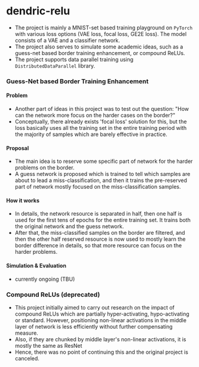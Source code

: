# dendric-relu
- The project is mainly a MNIST-set based training playground on `PyTorch` with various loss options (VAE loss, focal loss, GE2E loss). The model consists of a VAE and a classifier network.
- The project also serves to simulate some academic ideas, such as a guess-net based border training enhancement, or compound ReLUs.
- The project supports data parallel training using `DistributedDataParallel` library.

### Guess-Net based Border Training Enhancement
#### Problem
- Another part of ideas in this project was to test out the question: "How can the network more focus on the harder cases on the border?"
- Conceptually, there already exists 'focal loss' solution for this, but the loss basically uses all the training set in the entire training period with the majority of samples which are barely effective in practice.

#### Proposal
- The main idea is to reserve some specific part of network for the harder problems on the border.
- A guess network is proposed which is trained to tell which samples are about to lead a miss-classification, and then it trains the pre-reserved part of network mostly focused on the miss-classification samples.

#### How it works
- In details, the network resource is separated in half, then one half is used for the first tens of epochs for the entire training set. It trains both the original network and the guess network.
- After that, the miss-classified samples on the border are filtered, and then the other half reserved resource is now used to mostly learn the border difference in details, so that more resource can focus on the harder problems.

#### Simulation & Evaluation
- currently ongoing (TBU)

### Compound ReLUs (deprecated)
- This project initially aimed to carry out research on the impact of compound ReLUs 
  which are partially hyper-activating, hypo-activating or standard. However, positioning non-linear activations in the middle layer of network is less efficiently without further compensating measure.
- Also, if they are chunked by middle layer's non-linear activations, it is mostly the same as ResNet
- Hence, there was no point of continuing this and the original project is canceled.
